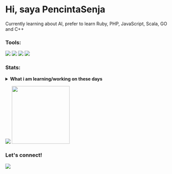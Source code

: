# Hi, saya PencintaSenja
Currently learning about AI, prefer to learn Ruby, PHP, JavaScript, Scala, GO and C++

### Tools:
<p>
    <img src="https://img.shields.io/badge/OS-Windows-blue?&logo=windows" />
    <img src="https://img.shields.io/badge/IDE-Xcode-blue?&logo=xcode" />
    <img src="https://img.shields.io/badge/Text%20Editor-Visual%20Studio%20Code-blue?&logo=visual%20studio%20code&logoColor=blue" />
    <img src="https://gpvc.arturio.dev/PencintaSenja" />
</p>

### Stats:
<details>
 <summary><strong>What i am learning/working on these days</strong></summary>
    - 🔭 I’m currently working on my self </br>
    - 🌱 I’m currently learning Python,HTML and css </br>
    - 👯 I’m looking to collaborate on what i like. </br>
    - 🤔 I’m looking for help with master of programming. hehe </br>
    - 💬 Ask me about anything.</br>
    - 📫 How to reach me: <a href="mailto:firdausssmhmd@gmail.com">Email me!</a>  </br>
    - 😄 Pronouns: He/Him </br>
    - ⚡ Fun fact: ... </br>
</details>
<p>
    <img src="https://github-readme-stats.vercel.app/api?username=pencintasenja&hide=contribs,prs&show_icons=true&hide_border=true&title_color=000" />
    <img src="https://github-readme-stats.vercel.app/api/top-langs/?username=pencintasenja&layout=compact" height=180 />
</p>

### Let's connect!
<p>
    <a href="https://www.instagram.com/knfrdss" target="blank"><img src="https://img.shields.io/badge/@firdausss.27_-30302f?style=flat&logo=instagram" /></a>
</p>
